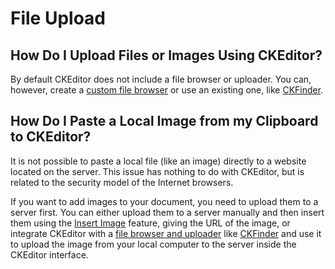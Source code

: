 # File Upload


## How Do I Upload Files or Images Using CKEditor?

By default CKEditor does not include a file browser or uploader. You can, however, create a [custom file browser](#!/guide/dev_file_browse_upload) or use an existing one, like [CKFinder](http://ckfinder.com/).


## How Do I Paste a Local Image from my Clipboard to CKEditor?

It is not possible to paste a local file (like an image) directly to a website located on the server. This issue has nothing to do with CKEditor, but is related to the security model of the Internet browsers.

If you want to add images to your document, you need to upload them to a server first. You can either upload them to a server manually and then insert them using the [Insert Image](http://ckeditor.com/addon/image) feature, giving the URL of the image, or integrate CKEditor with a [file browser and uploader](#!/guide/dev_file_browse_upload) like [CKFinder](http://ckfinder.com/) and use it to upload the image from your local computer to the server inside the CKEditor interface.